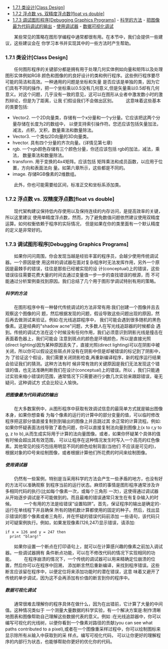 <!-- TOC -->

- [1.7.1 类设计[Class Design]](#171-%E7%B1%BB%E8%AE%BE%E8%AE%A1class-design)
- [1.7.2 浮点数 vs. 双精度浮点数[float vs double]](#172-%E6%B5%AE%E7%82%B9%E6%95%B0-vs-%E5%8F%8C%E7%B2%BE%E5%BA%A6%E6%B5%AE%E7%82%B9%E6%95%B0float-vs-double)
- [1.7.3 调试图形程序[Debugging Graphics Programs]](#173-%E8%B0%83%E8%AF%95%E5%9B%BE%E5%BD%A2%E7%A8%8B%E5%BA%8Fdebugging-graphics-programs)
        - [科学的方法](#%E7%A7%91%E5%AD%A6%E7%9A%84%E6%96%B9%E6%B3%95)
        - [把图像最为代码调试的输出](#%E6%8A%8A%E5%9B%BE%E5%83%8F%E6%9C%80%E4%B8%BA%E4%BB%A3%E7%A0%81%E8%B0%83%E8%AF%95%E7%9A%84%E8%BE%93%E5%87%BA)
        - [使用调试器](#%E4%BD%BF%E7%94%A8%E8%B0%83%E8%AF%95%E5%99%A8)
        - [数据可视化调试](#%E6%95%B0%E6%8D%AE%E5%8F%AF%E8%A7%86%E5%8C%96%E8%B0%83%E8%AF%95)

<!-- /TOC -->

&emsp;&emsp;某些常见的策略在图形学编程中通常都很有用。在本节中，我们会提供一些建议，这些建议会在
你学习本书并实现其中的一些方法时产生帮助。

### 1.7.1 类设计[Class Design]

&emsp;&emsp;任何图形程序的关键部分都是拥有用于处理几何实体例如向量和矩阵以及处理图形实体例如RGB
颜色和图像的的良好设计的类和例行程序。这些例行程序要尽可能的简洁和高效。一种通用的问题是坐标和矢量
是否应该是单独的类，因为它们具有不同的操作，把一个坐标乘以0.5没有几何意义,但是矢量乘以0.5却有几何
意义。对这个问题，几乎没有一致的意见，这可以在图形从业者中激发数小时的激烈辩论，但是为了距离，让我
们假设我们不会做出区别。
&emsp;&emsp;这意味着这些基本的类要包括:

- Vector2. 一个2D向量类，存储有一个x分量和一个y分量。它应该把这两个分量存储在长度为2的数组中，
  以便支持索引操作符。您还应该包括矢量加法，减法，点积，叉积，数量乘法和数量除法。
- Vector3. 一个类似2D向量的3D向量类。
- hvector. 具有四个分量的齐次向量。(详情见第七章)
- rgb. 一个rgb颜色存储有三个颜色分量，你还应该包括 rgb的加法，减法，乘法， 数量乘法和数量除法。
- transform. 用于变换的4x4矩阵。应该包括 矩阵乘法和成员函数，以应用于位置，方向和表面法向
  量。如第六章所示，这些都是不同的。
- image. 存储RGB像素的2维数组。

&emsp;&emsp;此外，你也可能需要给区间，标准正交和坐标系添加类。

### 1.7.2 浮点数 vs. 双精度浮点数[float vs double]

&emsp;&emsp;现代架构建议保持低内存使用以及保持连续的内存访问，是提高效率的关键，所以这里建议
使用单精度浮点数，然而，为了避免数值问题依然建议使用双精度运算。如何权衡依赖于程序的实际情况，
但是如果在你的类里面有一个默认精度的定义是非常好的。

### 1.7.3 调试图形程序[Debugging Graphics Programs]

&emsp;&emsp;如果你问问周围，你会发现当越是经验丰富的程序员，会越少使用传统调试器。一个原因是使
用这样的调试器在面对复杂程序时无法发挥作用，另外一个原因是最棘手的错误，往往是那些已经被实现的设
计(conceptual)上的错误，这些错误往往需要花费大量的时间去通过变量值一步一步的查找错误的根源，而
不可能通过分析案例查找到原因。我们总结了几个用于图形学调试特别有用的策略。

##### 科学的方法
&emsp;&emsp;在图形程序中有一种替代传统调试的方法非常有用:我们创建一个图像并且去观察这个图像的问
题，然后根据发现的问题，假设导致这些问题出现的原因，然后再去做测试来验证。例如:在光线追踪程序中，
我们可能会遇到很多随机的黑色像素。这是经典的"shadow acne"问题，大多数人在写光线追踪器的时候都会
遇到。传统的调试方法在这个时候没有任何作用，我们必须意识到阴影光线是撞击在表面着色器上，我们可能会
注意到斑点的颜色是环境颜色，所以是直接光照(direct lighting)因为某种原因丢失了，直接光照(direct
lighting)可以在阴影中被关闭，所以你可以假设这些斑点并没有在阴影中但是却被错误的标记到了阴影中，为
了验证这个假设，我们需要关闭阴影检查,再重新编译程序，新的程序运行结果会验证我们的猜测。这种方法有时
候非常有效的关键原因是我们无法发现这个错误的值，也无法准确判断我们在设计(conceptual)上的错误。所以
，我们只能通过实验来缩小错误的范围，通常情况下只需要进行少数几次实验来跟踪错误，毫无疑问，这种调试方
式会比较让人愉快。

##### 把图像最为代码调试的输出
&emsp;&emsp;在大多数案例中，从图形程序中获取有效调试信息的最简单方式就是输出图像本身，如果你想查看
为每个像素的运行的计算中的部分变量的值，可以临时修改程序把这部分值直接复制到到输出的图像上并且跳过其
余正常的计算流程。例如:如果你怀疑表面法线导致了着色问题，你可以直接复制法向量到图像上(x to r,y to 
g, z to b),从而生成实际用于计算的法向量图像。或者，如果你怀疑某个具体的值有时候会超出其有效范围，
可以让程序在这种情况发生时写入一个高亮的红色像素。其他常见的技巧包括用明显不同的颜色绘制背面(当他们
不应该是可见的)，根据对象的ID号来绘制图像，或者根据计算他们所花费的时间来绘制图像。

##### 使用调试器
&emsp;&emsp;仍然有一些案例，特别是当采用科学的方法会产生一些矛盾的地方，也没有好的方法可以准确观察
到程序当前的运行状态。麻烦的事情是图形程序通常涉及许多相同代码的执行(比如每个像素一次，或每个三角形
一次)，这使得通过调试器从开始逐步调试是不可能做到的。而且最难的错误通常只发生在有复杂输入的时候。
&emsp;&emsp;一个有用的方法是给错误“设置陷阱”。首先，保证程序的输出是确定的-运行在单线程下并且确保
所有的随机数计算都使用的固定的种子。然后，找出显示错误的那个像素或者三角形，并在怀疑的错误代码前添加
一些语句，该代码只对可疑案例执行。例如，如果发现像素(126,247)显示错误，请添加: 
```
if x = 126 and y = 247 then
  print "blarg!"
```
&emsp;&emsp;如果你设置一个断点在打印语句上，就可以在计算感兴趣的像素之前加入调试器。一些调试器拥有
条件断点功能，可以在不修改代码的情况下实现相同的功能。
&emsp;&emsp;在程序崩溃的情况下，一个传统的调试器可以用来精确定位崩溃的位置，然后你可以在程序中回溯，
添加断言然后重新编译，来找到程序错误。这些断言应该留在程序中，以便定位将来添加功能时的潜在错误，这意
味着又避开了传统的单步调试，因为这不会再添加有价值的断言到你的程序中。

##### 数据可视化调试
&emsp;&emsp;通常很难去理解你的程序具体在做什么，因为在出错前，它计算了大量的中间值。这种情况类似于
一个测量大量数据的科学实验，有一个解决方案是:制作清晰地图表和图像帮助自己理解这些数据代表的意义。例如
:在光线追踪器中，你可以编写可视化的光线树，以便你看到一个像素对路径的贡献(you can see what paths 
contributed to a pixel),或者在一个图像重采样过程中，你可以绘制图标来显示除所有从输入中获取到的采
样点。编写可视化代码， 可以让你更好的理解程序的内部行为状态，也能够帮助你更好的优化你的代码。



